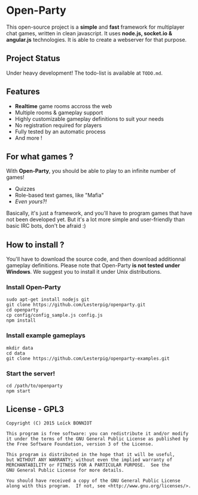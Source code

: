 Open-Party
==========

This open-source project is a **simple** and **fast** framework for multiplayer chat games, written in clean javascript.
It uses **node.js, socket.io & angular.js** technologies. It is able to create a webserver for that purpose.

Project Status
--------------

Under heavy development! The todo-list is available at `TODO.md`.

Features
--------

- **Realtime** game rooms accross the web
- Multiple rooms & gameplay support
- Highly customizable gameplay definitions to suit your needs
- No registration required for players
- Fully tested by an automatic process
- And more !

For what games ?
----------------

With **Open-Party**, you should be able to play to an infinite number of games!

- Quizzes
- Role-based text games, like "Mafia"
- *Even yours?!*

Basically, it's just a framework, and you'll have to program games that have not been developed yet.
But it's a lot more simple and user-friendly than basic IRC bots, don't be afraid :)

How to install ?
----------------

You'll have to download the source code, and then download additionnal gameplay definitions.
Please note that Open-Party **is not tested under Windows**. We suggest you to install it under Unix distributions.

### Install Open-Party

```
sudo apt-get install nodejs git
git clone https://github.com/Lesterpig/openparty.git
cd openparty
cp config/config_sample.js config.js
npm install
```

### Install example gameplays

```
mkdir data
cd data
git clone https://github.com/Lesterpig/openparty-examples.git
```

### Start the server!

```
cd /path/to/openparty
npm start
```

License - GPL3
--------------

    Copyright (C) 2015 Loïck BONNIOT

    This program is free software: you can redistribute it and/or modify
    it under the terms of the GNU General Public License as published by
    the Free Software Foundation, version 3 of the License.

    This program is distributed in the hope that it will be useful,
    but WITHOUT ANY WARRANTY; without even the implied warranty of
    MERCHANTABILITY or FITNESS FOR A PARTICULAR PURPOSE.  See the
    GNU General Public License for more details.

    You should have received a copy of the GNU General Public License
    along with this program.  If not, see <http://www.gnu.org/licenses/>.